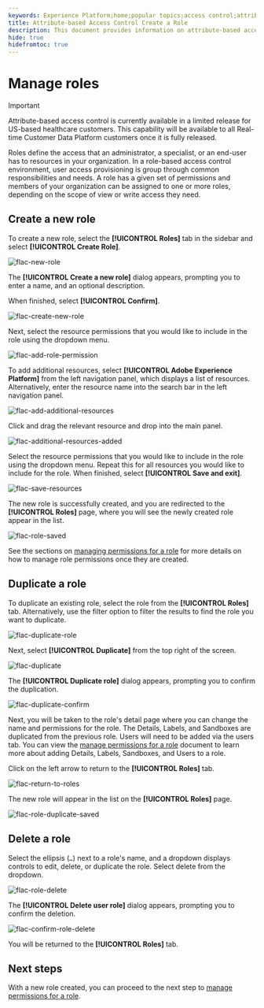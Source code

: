 ```yaml
---
keywords: Experience Platform;home;popular topics;access control;attribute-based access control;ABAC
title: Attribute-based Access Control Create a Role
description: This document provides information on attribute-based access control in Adobe Experience Platform
hide: true
hidefromtoc: true
---
```


# Manage roles

>[!IMPORTANT]
>
>Attribute-based access control is currently available in a limited release for US-based healthcare customers. This capability will be available to all Real-time Customer Data Platform customers once it is fully released.

Roles define the access that an administrator, a specialist, or an end-user has to resources in your organization. In a role-based access control environment, user access provisioning is group through common responsibilities and needs. A role has a given set of permissions and members of your organization can be assigned to one or more roles, depending on the scope of view or write access they need.

## Create a new role

To create a new role, select the **[!UICONTROL Roles]** tab in the sidebar and select **[!UICONTROL Create Role]**.

![flac-new-role](../../images/flac-ui/flac-new-role.png)

The **[!UICONTROL Create a new role]** dialog appears, prompting you to enter a name, and an optional description. 

When finished, select **[!UICONTROL Confirm]**.

![flac-create-new-role](../../images/flac-ui/flac-create-new-role.png)

Next, select the resource permissions that you would like to include in the role using the dropdown menu. 

![flac-add-role-permission](../../images/flac-ui/flac-add-role-permission.png)

To add additional resources, select **[!UICONTROL Adobe Experience Platform]** from the left navigation panel, which displays a list of resources. Alternatively, enter the resource name into the search bar in the left navigation panel.

![flac-add-additional-resources](../../images/flac-ui/flac-add-additional-resources.png)

Click and drag the relevant resource and drop into the main panel. 

![flac-additional-resources-added](../../images/flac-ui/flac-additional-resources-added.png)

Select the resource permissions that you would like to include in the role using the dropdown menu. Repeat this for all resources you would like to include for the role. When finished, select **[!UICONTROL Save and exit]**.

![flac-save-resources](../../images/flac-ui/flac-save-resources.png)

The new role is successfully created, and you are redirected to the **[!UICONTROL Roles]** page, where you will see the newly created role appear in the list. 

![flac-role-saved](../../images/flac-ui/flac-role-saved.png)

See the sections on [managing permissions for a role](#manage-permissions-for-a-role) for more details on how to manage role permissions once they are created.

## Duplicate a role

To duplicate an existing role, select the role from the **[!UICONTROL Roles]** tab. Alternatively, use the filter option to filter the results to find the role you want to duplicate.

![flac-duplicate-role](../../images/flac-ui/flac-duplicate-role.png)

Next, select **[!UICONTROL Duplicate]** from the top right of the screen. 

![flac-duplicate](../../images/flac-ui/flac-duplicate.png)

The **[!UICONTROL Duplicate role]** dialog appears, prompting you to confirm the duplication. 

![flac-duplicate-confirm](../../images/flac-ui/flac-duplicate-confirm.png)

Next, you will be taken to the role's detail page where you can change the name and permissions for the role. The Details, Labels, and Sandboxes are duplicated from the previous role. Users will need to be added via the users tab. You can view the [manage permissions for a role](permissions.md) document to learn more about adding Details, Labels, Sandboxes, and Users to a role.

Click on the left arrow to return to the **[!UICONTROL Roles]** tab.

![flac-return-to-roles](../../images/flac-ui/flac-return-to-roles.png)

The new role will appear in the list on the **[!UICONTROL Roles]** page.

![flac-role-duplicate-saved](../../images/flac-ui/flac-role-duplicate-saved.png)

## Delete a role

Select the ellipsis (`…`) next to a role's name, and a dropdown displays controls to edit, delete, or duplicate the role. Select delete from the dropdown.

![flac-role-delete](../../images/flac-ui/flac-role-delete.png)

The **[!UICONTROL Delete user role]** dialog appears, prompting you to confirm the deletion. 

![flac-confirm-role-delete](../../images/flac-ui/flac-confirm-role-delete.png)

You will be returned to the **[!UICONTROL Roles]** tab.

## Next steps

With a new role created, you can proceed to the next step to [manage permissions for a role](permissions.md).
